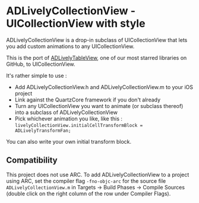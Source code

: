 # ADLivelyCollectionView - UICollectionView with style

ADLivelyCollectionView is a drop-in subclass of UICollectionView that lets you add custom animations to any UICollectionView.

This is the port of [ADLivelyTableView](https://github.com/applidium/ADLivelyTableView), one of our most starred libraries on GitHub, to UICollectionView.

It's rather simple to use :

*   Add ADLivelyCollectionView.h and ADLivelyCollectionView.m to your iOS project
*   Link against the QuartzCore framework if you don't already
*   Turn any UICollectionView you want to animate (or subclass thereof) into a subclass of ADLivelyCollectionView
*   Pick whichever animation you like, like this : ``livelyCollectionView.initialCellTransformBlock = ADLivelyTransformFan;``

You can also write your own initial transform block.

## Compatibility
This project does not use ARC. To add ADLivelyCollectionView to a project using ARC, set the compiler flag `-fno-objc-arc` for the source file `ADLivelyCollectionView.m` in Targets → Build Phases → Compile Sources (double click on the right column of the row under Compiler Flags).